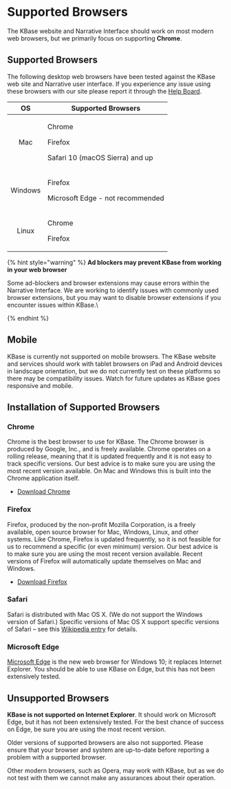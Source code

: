 # Supported Browsers

The KBase website and Narrative Interface should work on most modern web browsers, but we primarily focus on supporting **Chrome**.

## Supported Browsers

The following desktop web browsers have been tested against the KBase web site and Narrative user interface. If you experience any issue using these browsers with our site please report it through the [Help Board](https://kbase-jira.atlassian.net/).&#x20;

|    OS   | Supported Browsers                                                |
| :-----: | ----------------------------------------------------------------- |
|   Mac   | <p>Chrome</p><p>Firefox</p><p>Safari 10 (macOS Sierra) and up</p> |
| Windows | <p>Firefox</p><p>Microsoft Edge - not recommended</p>             |
|  Linux  | <p>Chrome</p><p>Firefox</p>                                       |

{% hint style="warning" %}
**Ad blockers may prevent KBase from working in your web browser**

Some ad-blockers and browser extensions may cause errors within the Narrative Interface. We are working to identify issues with commonly used browser extensions, but you may want to disable browser extensions if you encounter issues within KBase.\

{% endhint %}

## Mobile

KBase is currently not supported on mobile browsers. The KBase website and services should work with tablet browsers on iPad and Android devices in landscape orientation, but we do not currently test on these platforms so there may be compatibility issues. Watch for future updates as KBase goes responsive and mobile.

## Installation of Supported Browsers

### Chrome

Chrome is the best browser to use for KBase. The Chrome browser is produced by Google, Inc., and is freely available. Chrome operates on a rolling release, meaning that it is updated frequently and it is not easy to track specific versions. Our best advice is to make sure you are using the most recent version available. On Mac and Windows this is built into the Chrome application itself.

* [Download Chrome](http://www.google.com/chrome)

### Firefox

Firefox, produced by the non-profit Mozilla Corporation, is a freely available, open source browser for Mac, Windows, Linux, and other systems. Like Chrome, Firefox is updated frequently, so it is not feasible for us to recommend a specific (or even minimum) version. Our best advice is to make sure you are using the most recent version available. Recent versions of Firefox will automatically update themselves on Mac and Windows.

* [Download Firefox](https://www.mozilla.org/en-US/firefox/new)

### Safari

Safari is distributed with Mac OS X. (We do not support the Windows version of Safari.) Specific versions of Mac OS X support specific versions of Safari – see this [Wikipedia entry](http://en.wikipedia.org/wiki/Safari\_version\_history) for details.

### Microsoft Edge

[Microsoft Edge](https://www.microsoft.com/en-us/windows/microsoft-edge) is the new web browser for Windows 10; it replaces Internet Explorer. You should be able to use KBase on Edge, but this has not been extensively tested.

## Unsupported Browsers

**KBase is not supported on Internet Explorer**. It should work on Microsoft Edge, but it has not been extensively tested. For the best chance of success on Edge, be sure you are using the most recent version.

Older versions of supported browsers are also not supported. Please ensure that your browser and system are up-to-date before reporting a problem with a supported browser.

Other modern browsers, such as Opera, may work with KBase, but as we do not test with them we cannot make any assurances about their operation.
